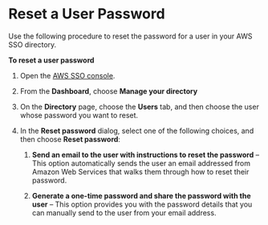 # Reset a User Password<a name="resetuserpwd"></a>

Use the following procedure to reset the password for a user in your AWS SSO directory\. 

**To reset a user password**

1. Open the [AWS SSO console](https://console.aws.amazon.com/singlesignon)\.

1. From the **Dashboard**, choose **Manage your directory**

1. On the **Directory** page, choose the **Users** tab, and then choose the user whose password you want to reset\. 

1. In the **Reset password** dialog, select one of the following choices, and then choose **Reset password**:

   1. **Send an email to the user with instructions to reset the password** – This option automatically sends the user an email addressed from Amazon Web Services that walks them through how to reset their password\.

   1. **Generate a one\-time password and share the password with the user** – This option provides you with the password details that you can manually send to the user from your email address\.